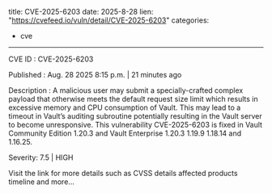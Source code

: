  
title: CVE-2025-6203
date: 2025-8-28
lien: "https://cvefeed.io/vuln/detail/CVE-2025-6203"
categories:
  - cve
---

CVE ID : CVE-2025-6203

Published :  Aug. 28
2025
8:15 p.m. | 21 minutes ago

Description : A malicious user may submit a specially-crafted complex payload that otherwise meets the default request size limit which results in excessive memory and CPU consumption of Vault. This may lead to a timeout in Vault’s auditing subroutine
potentially resulting in the Vault server to become unresponsive. This vulnerability
CVE-2025-6203
is fixed in Vault Community Edition 1.20.3 and Vault Enterprise 1.20.3
1.19.9
1.18.14
and 1.16.25.

Severity: 7.5 | HIGH

Visit the link for more details
such as CVSS details
affected products
timeline
and more...
